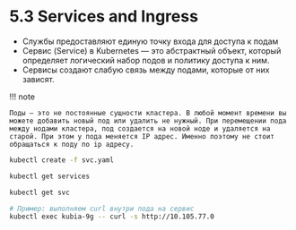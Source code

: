# 5.3 Services and Ingress

- Службы предоставляют единую точку входа для доступа к подам
- Сервис (Service) в Kubernetes — это абстрактный объект, который определяет логический набор подов и политику доступа к ним.
- Сервисы создают слабую связь между подами, которые от них зависят. 

!!! note

    Поды – это не постоянные сущности кластера. В любой момент времени вы можете добавить новый под или удалить не нужный. При перемещении пода между нодами кластера, под создается на новой ноде и удаляется на старой. При этом у пода меняется IP адрес. Именно поэтому не стоит обращаться к поду по ip адресу.

```bash
kubectl create -f svc.yaml

kubectl get services

kubectl get svc

# Пример: выполняем curl внутри пода на сервис
kubectl exec kubia-9g -- curl -s http://10.105.77.0
```

